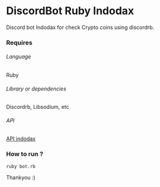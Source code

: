 # DiscordBot Ruby Indodax

Discord bot Indodax for check Crypto coins using discordrb.

### Requires
###### Language
Ruby
###### Library or dependencies
Discordrb, Libsodium, etc
###### API
[API indodax](https://indodax.com/downloads/BITCOINCOID-API-DOCUMENTATION.pdf)

### How to run ?
`ruby bot.rb`

Thankyou :)
